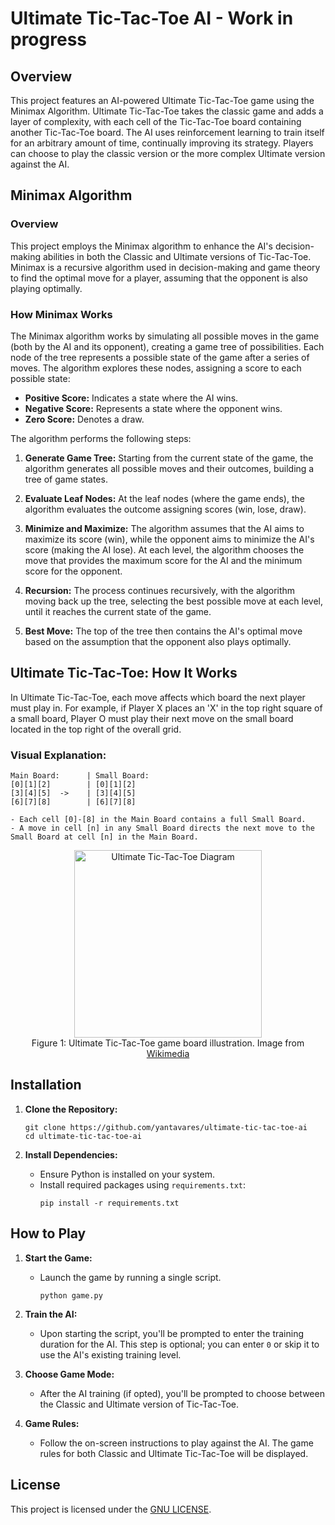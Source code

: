 # Ultimate Tic-Tac-Toe AI - Work in progress

## Overview

This project features an AI-powered Ultimate Tic-Tac-Toe game using the Minimax Algorithm. Ultimate Tic-Tac-Toe takes the classic game and adds a layer of complexity, with each cell of the Tic-Tac-Toe board containing another Tic-Tac-Toe board. The AI uses reinforcement learning to train itself for an arbitrary amount of time, continually improving its strategy. Players can choose to play the classic version or the more complex Ultimate version against the AI.

## Minimax Algorithm

### Overview

This project employs the Minimax algorithm to enhance the AI's decision-making abilities in both the Classic and Ultimate versions of Tic-Tac-Toe. Minimax is a recursive algorithm used in decision-making and game theory to find the optimal move for a player, assuming that the opponent is also playing optimally.

### How Minimax Works

The Minimax algorithm works by simulating all possible moves in the game (both by the AI and its opponent), creating a game tree of possibilities. Each node of the tree represents a possible state of the game after a series of moves. The algorithm explores these nodes, assigning a score to each possible state:

- **Positive Score:** Indicates a state where the AI wins.
- **Negative Score:** Represents a state where the opponent wins.
- **Zero Score:** Denotes a draw.

The algorithm performs the following steps:

1. **Generate Game Tree:** Starting from the current state of the game, the algorithm generates all possible moves and their outcomes, building a tree of game states.

2. **Evaluate Leaf Nodes:** At the leaf nodes (where the game ends), the algorithm evaluates the outcome assigning scores (win, lose, draw).

3. **Minimize and Maximize:** The algorithm assumes that the AI aims to maximize its score (win), while the opponent aims to minimize the AI's score (making the AI lose). At each level, the algorithm chooses the move that provides the maximum score for the AI and the minimum score for the opponent.

4. **Recursion:** The process continues recursively, with the algorithm moving back up the tree, selecting the best possible move at each level, until it reaches the current state of the game.

5. **Best Move:** The top of the tree then contains the AI's optimal move based on the assumption that the opponent also plays optimally.

## Ultimate Tic-Tac-Toe: How It Works

In Ultimate Tic-Tac-Toe, each move affects which board the next player must play in. For example, if Player X places an 'X' in the top right square of a small board, Player O must play their next move on the small board located in the top right of the overall grid.

### Visual Explanation:

```
Main Board:      | Small Board:
[0][1][2]        | [0][1][2]
[3][4][5]  ->    | [3][4][5]
[6][7][8]        | [6][7][8]

- Each cell [0]-[8] in the Main Board contains a full Small Board.
- A move in cell [n] in any Small Board directs the next move to the Small Board at cell [n] in the Main Board.
```

<div id="img" align="center">
    <img src="https://upload.wikimedia.org/wikipedia/commons/a/a7/Ultimate_tic-tac-toe_X_victory.png" alt="Ultimate Tic-Tac-Toe Diagram" title="Ultimate Tic-Tac-Toe Board Example" width="300" style="margin: 0 auto; display: block;"/>
</div>

<div id="caption" align="center">
    <figcaption style="margin: 0 auto;" align="center">
        Figure 1: Ultimate Tic-Tac-Toe game board illustration. Image from
        <a href="https://commons.wikimedia.org/wiki/File:Ultimate_tic-tac-toe_X_victory.png">Wikimedia</a>
    </figcaption>
</div>

## Installation

1. **Clone the Repository:**

   ```
   git clone https://github.com/yantavares/ultimate-tic-tac-toe-ai
   cd ultimate-tic-tac-toe-ai
   ```

2. **Install Dependencies:**
   - Ensure Python is installed on your system.
   - Install required packages using `requirements.txt`:
     ```
     pip install -r requirements.txt
     ```

## How to Play

1. **Start the Game:**

   - Launch the game by running a single script.
     ```
     python game.py
     ```

2. **Train the AI:**

   - Upon starting the script, you'll be prompted to enter the training duration for the AI. This step is optional; you can enter `0` or skip it to use the AI's existing training level.

3. **Choose Game Mode:**

   - After the AI training (if opted), you'll be prompted to choose between the Classic and Ultimate version of Tic-Tac-Toe.

4. **Game Rules:**

   - Follow the on-screen instructions to play against the AI. The game rules for both Classic and Ultimate Tic-Tac-Toe will be displayed.

## License

This project is licensed under the [GNU LICENSE](LICENSE).
